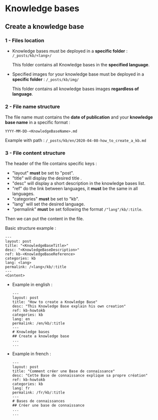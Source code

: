 # Knowledge bases
## Create a knowledge base

### 1 - Files location 
* Knowledge bases must be deployed in a **specific folder** :
`/_posts/kb/<lang>/`

  This folder contains all Knowledge bases in the **specified language**.

* Specified images for your knowledge base must be deployed in a **specific folder** :
`/_posts/kb/img/`

  This folder contains all knowledge bases images **regardless of language**.

### 2 - File name structure
The file name must contains the **date of publication** and your **knowledge base name** in a specific format :

`YYYY-MM-DD-<KnowledgeBaseName>.md`

Example with path : `/_posts/kb/en/2020-04-08-how_to_create_a_kb.md`

### 3 - File content structure
The header of the file contains specific keys :
  * "layout" **must** be set to "post".
  * "title" will display the desired title .
  * "desc" will display a short description in the knowledge bases list.
  * "ref" do the link between languages, it **must** be the same in all languages.
  * "categories" **must** be set to "kb".
  * "lang" will set the desired language.
  * "permalink" **must** be set following the format `/"lang"/kb/:title`.
  
Then we can put the content in the file.
  
Basic structure example : 
```
---
layout: post
title: "<KnowledgeBaseTitle>"
desc: "<KnowledgeBaseDescription>"
ref: kb-<KnowledgeBaseReference>
categories: kb
lang: <lang>
permalink: /<lang>/kb/:title
---
<Content>
```

* Example in english :
  ```
  ---
  layout: post
  title: "How to create a Knowledge Base"
  desc: "This Knowledge Base explain his own creation"
  ref: kb-howtokb
  categories: kb
  lang: en
  permalink: /en/kb/:title
  ---
  # Knowledge bases
  ## Create a knowledge base
  ...
  ...
  ```
* Example in french :
  ```
  ---
  layout: post
  title: "Comment créer une Base de connaissance"
  desc: "Cette Base de connaissance explique sa propre création"
  ref: kb-howtokb
  categories: kb
  lang: fr
  permalink: /fr/kb/:title
  ---
  # Bases de connaissances
  ## Créer une base de connaissance
  ...
  ...
  ```
